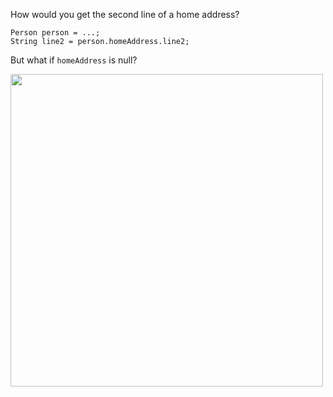 
How would you get the second line of a home address?

<pre class="fragment"><code class="java">Person person = ...;
String line2 = person.homeAddress.line2;
</code></pre>

<span class="fragment">But what if `homeAddress` is null?</span>

<img class="fragment" src="img/find-friends.jpg" width="500" height="500"/>
